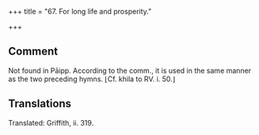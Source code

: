 +++
title = "67. For long life and prosperity."

+++
## Comment
Not found in Pāipp. According to the comm., it is used in the same manner as the two preceding hymns. ⌊Cf. khila to RV. i. 50.⌋


## Translations
Translated: Griffith, ii. 319.
